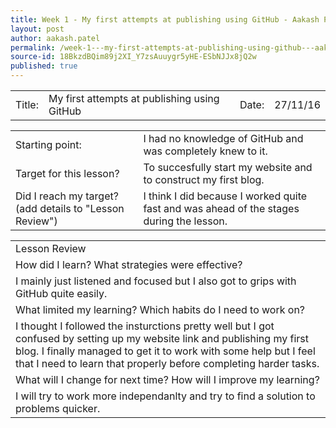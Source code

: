 ```yaml
---
title: Week 1 - My first attempts at publishing using GitHub - Aakash Patel
layout: post
author: aakash.patel
permalink: /week-1---my-first-attempts-at-publishing-using-github---aakash-patel/
source-id: 18BkzdBQim89j2XI_Y7zsAuuygr5yHE-ESbNJJx8jQ2w
published: true
---
```

<table>
  <tr>
    <td>Title:  </td>
    <td>My first attempts at publishing using GitHub</td>
    <td> Date:  </td>
    <td>27/11/16</td>
  </tr>
</table>


<table>
  <tr>
    <td>Starting point:</td>
    <td>I had no knowledge of GitHub and was completely knew to it. </td>
  </tr>
  <tr>
    <td>Target for this lesson?</td>
    <td>To succesfully start my website and to construct my first blog. </td>
  </tr>
  <tr>
    <td>Did I reach my target? 
(add details to "Lesson Review")</td>
    <td>I think I did because I worked quite fast and was ahead of the stages during the lesson. </td>
  </tr>
</table>


<table>
  <tr>
    <td>Lesson Review</td>
  </tr>
  <tr>
    <td>How did I learn? What strategies were effective? </td>
  </tr>
  <tr>
    <td>I mainly just listened and focused but I also got to grips with GitHub quite easily. </td>
  </tr>
  <tr>
    <td>What limited my learning? Which habits do I need to work on? </td>
  </tr>
  <tr>
    <td>I thought I followed the insturctions pretty well but I got confused by setting up my website link and publishing my first blog. I finally managed to get it to work with some help but I feel that I need to learn that properly before completing harder tasks.</td>
  </tr>
  <tr>
    <td>What will I change for next time? How will I improve my learning?</td>
  </tr>
  <tr>
    <td>I will try to work more independanlty and try to find a solution to problems quicker.</td>
  </tr>
</table>


